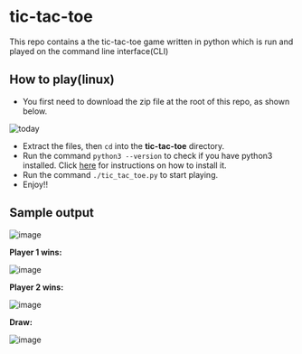 # tic-tac-toe
This repo contains a the tic-tac-toe game written in python which is run and played on the command line interface(CLI)

## How to play(linux)
* You first need to download the zip file at the root of this repo, as shown below.

![today](https://user-images.githubusercontent.com/96857630/171342014-a132b3e7-4386-46d6-ba6f-b326fc73a1ad.jpg)


* Extract the files, then `cd` into the **tic-tac-toe** directory.
* Run the command `python3 --version` to check if you have python3 installed. Click [here](https://www.scaler.com/topics/python/install-python-on-linux/) for instructions on how to install it.
* Run the command `./tic_tac_toe.py` to start playing.
* Enjoy!!

## Sample output

![image](https://user-images.githubusercontent.com/96857630/171343018-c4d6be85-f7d0-4b39-a77f-6e77d28c4896.png)


**Player 1 wins:**

![image](https://user-images.githubusercontent.com/96857630/168550264-34859ae8-6aa3-4295-803e-01f0414c4c2b.png)


**Player 2 wins:**

![image](https://user-images.githubusercontent.com/96857630/168550731-3b3762bf-621f-4c33-ab19-dc15ae3c3d60.png)


**Draw:**

![image](https://user-images.githubusercontent.com/96857630/168551215-fd81d159-d32e-40d7-8b42-8d896217f875.png)





